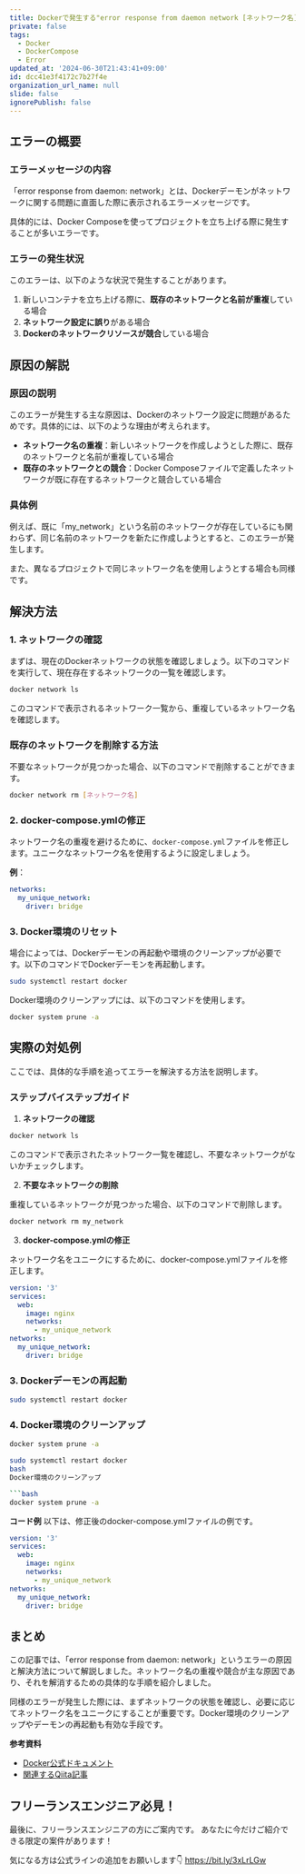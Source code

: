 ```yaml
---
title: Dockerで発生する"error response from daemon network [ネットワーク名]"の解決方法
private: false
tags:
  - Docker
  - DockerCompose
  - Error
updated_at: '2024-06-30T21:43:41+09:00'
id: dcc41e3f4172c7b27f4e
organization_url_name: null
slide: false
ignorePublish: false
---
```


## エラーの概要

### エラーメッセージの内容

「error response from daemon: network」とは、Dockerデーモンがネットワークに関する問題に直面した際に表示されるエラーメッセージです。

具体的には、Docker Composeを使ってプロジェクトを立ち上げる際に発生することが多いエラーです。

### エラーの発生状況

このエラーは、以下のような状況で発生することがあります。
1. 新しいコンテナを立ち上げる際に、**既存のネットワークと名前が重複**している場合
2. **ネットワーク設定に誤り**がある場合
3. **Dockerのネットワークリソースが競合**している場合

## 原因の解説

### 原因の説明

このエラーが発生する主な原因は、Dockerのネットワーク設定に問題があるためです。具体的には、以下のような理由が考えられます。
- **ネットワーク名の重複**：新しいネットワークを作成しようとした際に、既存のネットワークと名前が重複している場合
- **既存のネットワークとの競合**：Docker Composeファイルで定義したネットワークが既に存在するネットワークと競合している場合

### 具体例

例えば、既に「my_network」という名前のネットワークが存在しているにも関わらず、同じ名前のネットワークを新たに作成しようとすると、このエラーが発生します。

また、異なるプロジェクトで同じネットワーク名を使用しようとする場合も同様です。

## 解決方法

### 1. ネットワークの確認

まずは、現在のDockerネットワークの状態を確認しましょう。以下のコマンドを実行して、現在存在するネットワークの一覧を確認します。

```bash
docker network ls
```

このコマンドで表示されるネットワーク一覧から、重複しているネットワーク名を確認します。

### 既存のネットワークを削除する方法
不要なネットワークが見つかった場合、以下のコマンドで削除することができます。

```bash
docker network rm [ネットワーク名]
```

### 2. docker-compose.ymlの修正
ネットワーク名の重複を避けるために、`docker-compose.yml`ファイルを修正します。ユニークなネットワーク名を使用するように設定しましょう。

**例**：

```yaml
networks:
  my_unique_network:
    driver: bridge
```

### 3. Docker環境のリセット
場合によっては、Dockerデーモンの再起動や環境のクリーンアップが必要です。以下のコマンドでDockerデーモンを再起動します。

```bash
sudo systemctl restart docker
```

Docker環境のクリーンアップには、以下のコマンドを使用します。

```bash
docker system prune -a
```

## 実際の対処例
ここでは、具体的な手順を追ってエラーを解決する方法を説明します。

### ステップバイステップガイド
1. **ネットワークの確認**

```bash
docker network ls
```
このコマンドで表示されたネットワーク一覧を確認し、不要なネットワークがないかチェックします。

2. **不要なネットワークの削除**

重複しているネットワークが見つかった場合、以下のコマンドで削除します。

```bash
docker network rm my_network
```
3. **docker-compose.ymlの修正**

ネットワーク名をユニークにするために、docker-compose.ymlファイルを修正します。

```yaml
version: '3'
services:
  web:
    image: nginx
    networks:
      - my_unique_network
networks:
  my_unique_network:
    driver: bridge
```
### 3. Dockerデーモンの再起動

```bash
sudo systemctl restart docker
```

### 4. Docker環境のクリーンアップ

```bash
docker system prune -a
```

```bash
sudo systemctl restart docker
bash
Docker環境のクリーンアップ

```bash
docker system prune -a
```
**コード例**
以下は、修正後のdocker-compose.ymlファイルの例です。

```yaml
version: '3'
services:
  web:
    image: nginx
    networks:
      - my_unique_network
networks:
  my_unique_network:
    driver: bridge
```

## まとめ
この記事では、「error response from daemon: network」というエラーの原因と解決方法について解説しました。ネットワーク名の重複や競合が主な原因であり、それを解消するための具体的な手順を紹介しました。

同様のエラーが発生した際には、まずネットワークの状態を確認し、必要に応じてネットワーク名をユニークにすることが重要です。Docker環境のクリーンアップやデーモンの再起動も有効な手段です。

**参考資料**
- [Docker公式ドキュメント](https://docs.docker.com/)
- [関連するQiita記事](https://qiita.com/nagataichiko/items/6c9dd3eb801e7682b9f9)

## フリーランスエンジニア必見！

最後に、フリーランスエンジニアの方にご案内です。
あなたに今だけご紹介できる限定の案件があります！

気になる方は公式ラインの追加をお願いします👇
https://bit.ly/3xLrLGw